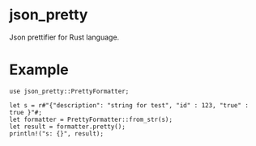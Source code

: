 # json_pretty

Json prettifier for Rust language.

# Example

```
use json_pretty::PrettyFormatter;
```

```
let s = r#"{"description": "string for test", "id" : 123, "true" : true }"#;
let formatter = PrettyFormatter::from_str(s);
let result = formatter.pretty();
println!("s: {}", result);
```
